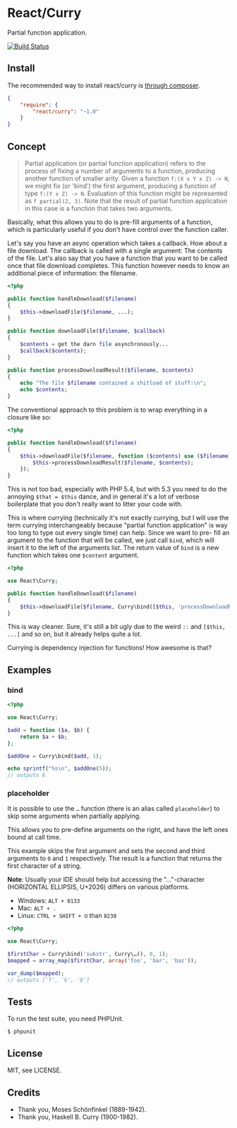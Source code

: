 # React/Curry

Partial function application.

[![Build Status](https://secure.travis-ci.org/reactphp/curry.png?branch=master)](http://travis-ci.org/reactphp/curry)

## Install

The recommended way to install react/curry is [through composer](http://getcomposer.org).

```JSON
{
    "require": {
        "react/curry": "~1.0"
    }
}
```

## Concept

> Partial application (or partial function application) refers to the process
> of fixing a number of arguments to a function, producing another function of
> smaller arity. Given a function `f:(X x Y x Z) -> N`, we might fix (or
> 'bind') the first argument, producing a function of type `f:(Y x Z) -> N`.
> Evaluation of this function might be represented as `f partial(2, 3)`.
> Note that the result of partial function application in this case is a
> function that takes two arguments.

Basically, what this allows you to do is pre-fill arguments of a function,
which is particularly useful if you don't have control over the function
caller.

Let's say you have an async operation which takes a callback. How about a file
download. The callback is called with a single argument: The contents of the
file. Let's also say that you have a function that you want to be called once
that file download completes. This function however needs to know an
additional piece of information: the filename.

```php
<?php

public function handleDownload($filename)
{
    $this->downloadFile($filename, ...);
}

public function downloadFile($filename, $callback)
{
    $contents = get the darn file asynchronously...
    $callback($contents);
}

public function processDownloadResult($filename, $contents)
{
    echo "The file $filename contained a shitload of stuff:\n";
    echo $contents;
}
```

The conventional approach to this problem is to wrap everything in a closure
like so:

```php
<?php

public function handleDownload($filename)
{
    $this->downloadFile($filename, function ($contents) use ($filename) {
        $this->processDownloadResult($filename, $contents);
    });
}
```

This is not too bad, especially with PHP 5.4, but with 5.3 you need to do the
annoying `$that = $this` dance, and in general it's a lot of verbose
boilerplate that you don't really want to litter your code with.

This is where currying (technically it's not exactly currying, but I will use
the term currying interchangeably because "partial function application" is
way too long to type out every single time) can help. Since we want to pre-
fill an argument to the function that will be called, we just call `bind`,
which will insert it to the left of the arguments list. The return value of
`bind` is a new function which takes one `$content` argument.

```php
<?php

use React\Curry;

public function handleDownload($filename)
{
    $this->downloadFile($filename, Curry\bind([$this, 'processDownloadResult'], $filename));
}
```

This is way cleaner. Sure, it's still a bit ugly due to the weird `::` and
`[$this, ...]` and so on, but it already helps quite a lot.

Currying is dependency injection for functions! How awesome is that?

## Examples

### bind

```php
<?php

use React\Curry;

$add = function ($a, $b) {
    return $a + $b;
};

$addOne = Curry\bind($add, 1);

echo sprintf("%s\n", $addOne(5));
// outputs 6
```

### placeholder

It is possible to use the `…` function (there is an alias called
`placeholder`) to skip some arguments when partially applying.

This allows you to pre-define arguments on the right, and have the left ones
bound at call time.

This example skips the first argument and sets the second and third arguments
to `0` and `1` respectively. The result is a function that returns the first
character of a string.

**Note**: Usually your IDE should help but accessing the "…"-character (HORIZONTAL ELLIPSIS, U+2026) differs on various platforms.

 - Windows: `ALT + 0133`
 - Mac: `ALT + .`
 - Linux: `CTRL + SHIFT + U` than `8230`

```php
<?php

use React\Curry;

$firstChar = Curry\bind('substr', Curry\…(), 0, 1);
$mapped = array_map($firstChar, array('foo', 'bar', 'baz'));

var_dump($mapped);
// outputs ['f', 'b', 'b']
```

## Tests

To run the test suite, you need PHPUnit.

    $ phpunit

## License

MIT, see LICENSE.

## Credits

* Thank you, Moses Schönfinkel (1889-1942).
* Thank you, Haskell B. Curry (1900-1982).
